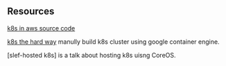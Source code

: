 

## Resources

[k8s in aws source code][k8s-aws] 

[k8s the hard way][hardway] manully build k8s cluster using google container engine. 

[slef-hosted k8s] is a talk about hosting k8s uisng CoreOS. 


[k8s-aws]: https://github.com/coreos/coreos-kubernetes/tree/master/multi-node/aws
[hardway]: https://github.com/kelseyhightower/kubernetes-the-hard-way
[self-hosting]: https://coreos.com/blog/self-hosted-kubernetes.html
